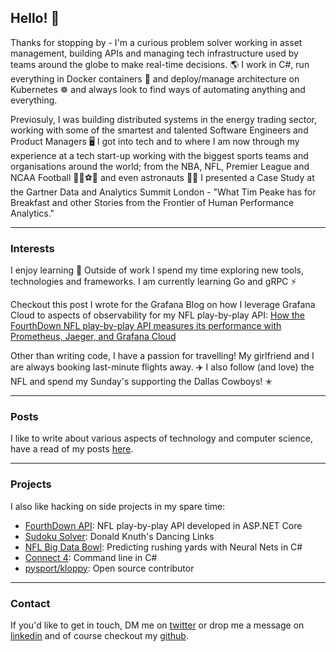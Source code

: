 
## Hello! 👋

Thanks for stopping by - I'm a curious problem solver working in asset management, 
building APIs and managing tech infrastructure used by teams around the globe to 
make real-time decisions. 🌎 I work in C#, run everything in Docker containers 🐳 
and deploy/manage architecture on Kubernetes ☸ and always look to find ways of 
automating anything and everything.

Previosuly, I was building distributed systems in the energy trading sector, working 
with some of the smartest and talented Software Engineers and Product Managers 🖥️ I 
got into tech and to where I am now through my experience at a tech start-up working 
with the biggest sports teams and organisations around the world; from the NBA, NFL, 
Premier League and NCAA Football 🏀🏈⚽🏃 and even astronauts 🧑‍🚀 I presented a Case Study 
at the Gartner Data and Analytics Summit London - "What Tim Peake has for Breakfast and 
other Stories from the Frontier of Human Performance Analytics."

* * *

### Interests

I enjoy learning 🤟 Outside of work I spend my time exploring new tools, technologies 
and frameworks. I am currently learning Go and gRPC ⚡

Checkout this post I wrote for the Grafana Blog on how I leverage Grafana Cloud to 
aspects of observability for my NFL play-by-play API: [How the FourthDown NFL play-by-play API measures its performance with Prometheus, Jaeger, and Grafana Cloud](https://grafana.com/blog/2021/02/05/how-the-fourthdown-nfl-play-by-play-api-measures-its-performance-with-prometheus-jaeger-and-grafana-cloud/)

Other than writing code, I have a passion for travelling! My girlfriend and I are 
always booking last-minute flights away. ✈️ I also follow (and love) the NFL and spend 
my Sunday's supporting the Dallas Cowboys! ✭

* * *

### Posts

I like to write about various aspects of technology and computer science, have a read 
of my posts [here](./posts.html).

* * *

### Projects

I also like hacking on side projects in my spare time:

- [FourthDown API](https://fourthdown.azurewebsites.net/): NFL play-by-play API 
developed in ASP.NET Core
- [Sudoku Solver](https://github.com/pratikthanki/Revlos): Donald Knuth's Dancing Links
- [NFL Big Data Bowl](https://github.com/pratikthanki/BigDataBowl): Predicting rushing 
yards with Neural Nets in C#
- [Connect 4](https://github.com/pratikthanki/Connect4): Command line in C#
- [pysport/kloppy](https://github.com/pysport/kloppy/): Open source contributor

* * *

### Contact

If you'd like to get in touch, DM me on [twitter](https://twitter.com/pratik_thanki) 
or drop me a message on [linkedin](https://www.linkedin.com/in/-pratikthanki/) and of 
course checkout my [github](https://github.com/pratikthanki/).
